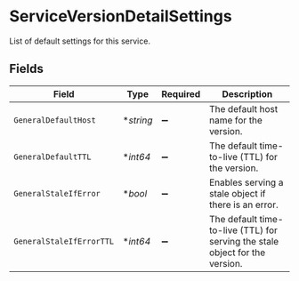 # ServiceVersionDetailSettings

List of default settings for this service.


## Fields

| Field                                                                        | Type                                                                         | Required                                                                     | Description                                                                  |
| ---------------------------------------------------------------------------- | ---------------------------------------------------------------------------- | ---------------------------------------------------------------------------- | ---------------------------------------------------------------------------- |
| `GeneralDefaultHost`                                                         | **string*                                                                    | :heavy_minus_sign:                                                           | The default host name for the version.                                       |
| `GeneralDefaultTTL`                                                          | **int64*                                                                     | :heavy_minus_sign:                                                           | The default time-to-live (TTL) for the version.                              |
| `GeneralStaleIfError`                                                        | **bool*                                                                      | :heavy_minus_sign:                                                           | Enables serving a stale object if there is an error.                         |
| `GeneralStaleIfErrorTTL`                                                     | **int64*                                                                     | :heavy_minus_sign:                                                           | The default time-to-live (TTL) for serving the stale object for the version. |